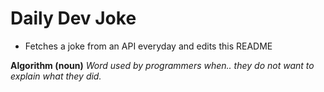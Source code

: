 
# Daily Dev Joke

- Fetches a joke from an API everyday and edits this README

**Algorithm (noun)**
*Word used by programmers when.. they do not want to explain what they did.*